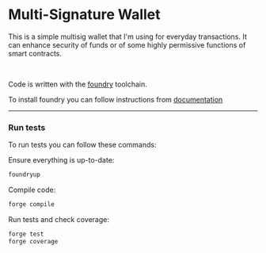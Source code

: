 # Multi-Signature Wallet
This is a simple multisig wallet that I'm using for everyday transactions. It can enhance security of funds or of some 
highly permissive functions of smart contracts.

<br>

Code is written with the [foundry](https://book.getfoundry.sh/) toolchain.

To install foundry you can follow instructions from [documentation](https://book.getfoundry.sh/getting-started/installation)
 
<hr>

### Run tests 

To run tests you can follow these commands:

Ensure everything is up-to-date:
```sh
foundryup
```

Compile code:
```sh
forge compile
```

Run tests and check coverage:
```sh
forge test
forge coverage
```
